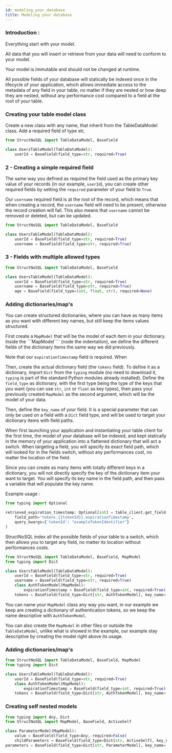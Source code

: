 ```yaml
---
id: modeling_your_database
title: Modeling your database
---
```



### Introduction :

Everything start with your model.

All data that you will insert or retrieve from your data will need to conform to your model.

Your model is immutable and should not be changed at runtime.

All possible fields of your database will statically be indexed once in the lifecycle of your application, which allows
immediate access to the metadata of any field in your table, no matter if they are nested or how deep they are nested, 
without any performance cost compared to a field at the root of your table.


### Creating your table model class

Create a new class with any name, that inherit from the TableDataModel class.
Add a required field of type str, 

```python
from StructNoSQL import TableDataModel, BaseField

class UsersTableModel(TableDataModel):
    userId = BaseField(field_type=str, required=True)
```

### 2 - Creating a simple required field
The same way you defined as required the field used as the primary key value of your records (in our example, ```userId```),
you can create other required fields by setting the ```required``` parameter of your field to ```True```.

Our ```username``` required field is at the root of the record, which means that when creating a record, the 
```username``` field will need to be present, otherwise the record creation will fail. This also means that 
```username``` cannot be removed or deleted, but can be updated.  

```python
from StructNoSQL import TableDataModel, BaseField

class UsersTableModel(TableDataModel):
    userId = BaseField(field_type=str, required=True)
    username = BaseField(field_type=str, required=True)
```

### 3 - Fields with multiple allowed types

```python
from StructNoSQL import TableDataModel, BaseField

class UsersTableModel(TableDataModel):
    userId = BaseField(field_type=str, required=True)
    username = BaseField(field_type=str, required=True)
    age = BaseField(field_type=(int, float, str), required=None)
```


### Adding dictionaries/map's
You can create structured dictionaries, where you can have as many items as you want with different key names, but still
keep the items values structured.

First create a ```MapModel``` that will be the model of each item in your dictionary.
Inside the ```MapModel```` (node the indentation), we define the different fields of the dictionary items the same way
we did previously.

Note that our ```expirationTimestamp``` field is required. When 

Then, create the actual dictionary field (the ```tokens``` field). To define it as a dictionary, import ```Dict``` from
the ```typing``` module (no need to download it, ```typing``` is part of the standard Python modules already installed).
Define the ```field_type``` as dictionary, with the first type being the type of the keys that you want (you can use
```str```, ```int``` or ```float``` as key types), then pass your previously created ```MapModel``` as the second 
argument, which will be the model of your data.

Then, define the ```key_name``` of your field. It is a special parameter that can only be used on a field with a 
```Dict``` field type, and will be used to target your dictionary items with field paths.

When first launching your application and instantiating your table client for the first time, the model of your 
database will be indexed, and kept statically in the memory of your application into a flattened dictionary that will 
act a switch. When targeting a field, you will specify its exact field path, which will looked for in the fields switch,
without any performances cost, no matter the location of the field.

Since you can create as many items with totally different keys in a dictionary, you will not directly specify the key
of the dictionary item your want to target. You will specify its key name in the field path, and then pass a variable
that will populate the key name.

Example usage :
```python
from typing import Optional

retrieved_expiration_timestamp: Optional[int] = table_client.get_field(
    field_path='tokens.{{tokenId}}.expirationTimestamp',
    query_kwargs={'tokenId': "exampleTokenIdentifier"}
)
```

StructNoSQL index all the possible fields of your table to a switch, which then allows you to target any field,
no matter its location without performances costs. 


```python
from StructNoSQL import TableDataModel, BaseField, MapModel
from typing import Dict

class UsersTableModel(TableDataModel):
    userId = BaseField(field_type=str, required=True)
    username = BaseField(field_type=str, required=True)
    class AuthTokenModel(MapModel):
        expirationTimestamp = BaseField(field_type=int, required=True)
    tokens = BaseField(field_type=Dict[str, AuthTokenModel], key_name='tokenId', required=False)
```

You can name your ```MapModel``` class any way you want, in our example we keep are creating a dictionary of 
authentication tokens, so we keep the name descriptive with ```AuthTokenModel```. 

You can also create the ```MapModel``` in other files or outside the ```TableDataModel```, unlike what is
showed in the example, our example stay descriptive by creating the model right above its usage.

### Adding dictionaries/map's
```python
from StructNoSQL import TableDataModel, BaseField, MapModel
from typing import Dict

class UsersTableModel(TableDataModel):
    userId = BaseField(field_type=str, required=True)
    class AuthTokenModel(MapModel):
        expirationTimestamp = BaseField(field_type=int, required=True)
    tokens = BaseField(field_type=Dict[str, AuthTokenModel], key_name='tokenId', required=False)

```

### Creating self nested models
```python
from typing import Any, Dict
from StructNoSQL import MapModel, BaseField, ActiveSelf

class ParameterModel(MapModel):
    value = BaseField(field_type=Any, required=False)
    childParameters = BaseField(field_type=Dict[str, ActiveSelf], key_name='childParameterKey{i}', max_nested_depth=8, required=False)
parameters = BaseField(field_type=Dict[str, ParameterModel], key_name='parameterKey', required=False)

```